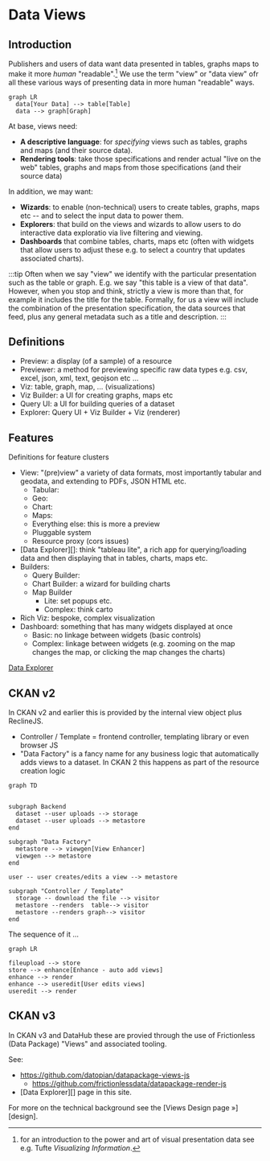 # Data Views

## Introduction

Publishers and users of data want data presented in tables, graphs maps to make it more *human* "readable".[^1] We use the term "view" or "data view" ofr all these various ways of presenting data in more human "readable" ways.

[^1]: for an introduction to the power and art of visual presentation data see e.g. Tufte *Visualizing Information*.

```mermaid
graph LR
  data[Your Data] --> table[Table]
  data --> graph[Graph]
```

At base, views need:

* **A descriptive language**: for *specifying* views such as tables, graphs and maps (and their source data).
* **Rendering tools**: take those specifications and render actual "live on the web" tables, graphs and maps from those specifications (and their source data)

In addition, we may want:

* **Wizards**: to enable (non-technical) users to create tables, graphs, maps etc -- and to select the input data to power them.
* **Explorers**: that build on the views and wizards to allow users to do interactive data exploratio via live filtering and viewing.
* **Dashboards** that combine tables, charts, maps etc (often with widgets that allow users to adjust these e.g. to select a country that updates associated charts).

:::tip
Often when we say "view" we identify with the particular presentation such as the table or graph. E.g. we say "this table is a view of that data". However, when you stop and think, strictly a view is more than that, for example it includes the title for the table. Formally, for us a view will include the combination of the presentation specification, the data sources that feed, plus any general metadata such as a title and description.
:::

## Definitions

* Preview: a display (of a sample) of a resource
* Previewer: a method for previewing specific raw data types e.g. csv, excel, json, xml, text, geojson etc …
* Viz: table, graph, map, ... (visualizations)
* Viz Builder: a UI for creating graphs, maps etc
* Query UI: a UI for building queries of a dataset
* Explorer: Query UI + Viz Builder + Viz (renderer)

## Features

Definitions for feature clusters

* View: "(pre)view" a variety of data formats, most importantly tabular and geodata, and extending to PDFs, JSON HTML etc.
  * Tabular:
  * Geo:
  * Chart:
  * Maps:
  * Everything else: this is more a preview
  * Pluggable system
  * Resource proxy (cors issues)
* [Data Explorer][]: think "tableau lite", a rich app for querying/loading data and then displaying that in tables, charts, maps etc.
* Builders:
  * Query Builder:
  * Chart Builder: a wizard for building charts
  * Map Builder
    * Lite: set popups etc.
    * Complex: think carto
* Rich Viz: bespoke, complex visualization
* Dashboard: something that has many widgets displayed at once
  * Basic: no linkage between widgets (basic controls)
  * Complex: linkage between widgets (e.g. zooming on the map changes the map, or clicking the map changes the charts)

[Data Explorer](/data-explorer/)


## CKAN v2

In CKAN v2 and earlier this is provided by the internal view object plus ReclineJS.

* Controller / Template = frontend controller, templating library or even browser JS
* "Data Factory" is a fancy name for any business logic that automatically adds views to a dataset. In CKAN 2 this happens as part of the resource creation logic

```mermaid
graph TD


subgraph Backend
  dataset --user uploads --> storage
  dataset --user uploads --> metastore
end

subgraph "Data Factory"
  metastore --> viewgen[View Enhancer]
  viewgen --> metastore
end

user -- user creates/edits a view --> metastore

subgraph "Controller / Template"
  storage -- download the file --> visitor
  metastore --renders  table--> visitor
  metastore --renders graph--> visitor
end
```

The sequence of it ...

```mermaid
graph LR

fileupload --> store
store --> enhance[Enhance - auto add views]
enhance --> render
enhance --> useredit[User edits views]
useredit --> render
```

## CKAN v3

In CKAN v3 and DataHub these are provied through the use of Frictionless (Data Package) "Views" and associated tooling.

See:

* https://github.com/datopian/datapackage-views-js
  * https://github.com/frictionlessdata/datapackage-render-js
* [Data Explorer][] page in this site.

For more on the technical background see the [Views Design page &raquo;][design].

